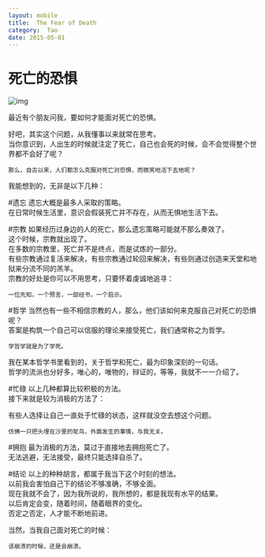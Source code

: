 ```yaml
---
layout: mobile
title:  The Fear of Death
category:  Tao
date: 2015-05-01
---
```


死亡的恐惧 
=====================
![img](/img/2015/deathFear1.png)


最近有个朋友问我，要如何才能面对死亡的恐惧。  
   
好吧，其实这个问题，从我懂事以来就常在思考。  
当你意识到，人出生的时候就注定了死亡，自己也会死的时候，会不会觉得整个世界都不会好了呢？  

	那么，自古以来，人们都怎么克服对死亡对恐惧，而微笑地活下去地呢？

我能想到的，无非是以下几种：  

#遗忘
遗忘大概是最多人采取的策略。  
在日常时候生活里，意识会假装死亡并不存在，从而无惧地生活下去。  

#宗教
如果经历过身边的人的死亡，那么遗忘策略可能就不那么奏效了。  
这个时候，宗教就出现了。  
在多数的宗教里，死亡并不是终点，而是试炼的一部分。  
有些宗教通过复活来解决，有些宗教通过轮回来解决，有些则通过创造来天堂和地狱来分流不同的羔羊。   
宗教的好处是你可以不用思考，只要怀着虔诚地追寻：  

	一位先知，一个预言，一部经书，一个启示。

#哲学
当然也有一些不相信宗教的人，那么，他们该如何来克服自己对死亡的恐惧呢？  
答案是构筑一个自己可以信服的理论来接受死亡，我们通常称之为哲学。  

	学哲学就是为了学死。

我在某本哲学书里看到的，关于哲学和死亡，最为印象深刻的一句话。  
哲学的流派也分好多，唯心的，唯物的，辩证的，等等，我就不一一介绍了。  

#忙碌
以上几种都算比较积极的方法。  
接下来就是较为消极的方法了：  

有些人选择让自己一直处于忙碌的状态，这样就没空去想这个问题。  

	仿佛一只把头埋在沙里的鸵鸟，外面发生的事情，与我无关。  

#拥抱
最为消极的方法，莫过于直接地去拥抱死亡了。  
无法逃避，无法接受，最终只能选择自杀了。  


#结论
以上的种种胡言，都属于我当下这个时刻的想法。  
以前我会害怕自己下的结论不够准确，不够全面。  
现在我就不会了，因为我所说的，我所想的，都是我现有水平的结果。  
以后肯定会变，随着时间，随着眼界的变化。  
否定之否定，人才能不断地前进。  

当然，当我自己面对死亡的时候：

	该崩溃的时候，还是会崩溃。



